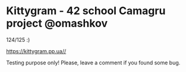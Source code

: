 # Kittygram - 42 school Camagru project @omashkov
124/125 :)

https://kittygram.pp.ua//

Testing purpose only! Please, leave a comment if you found some bug.

